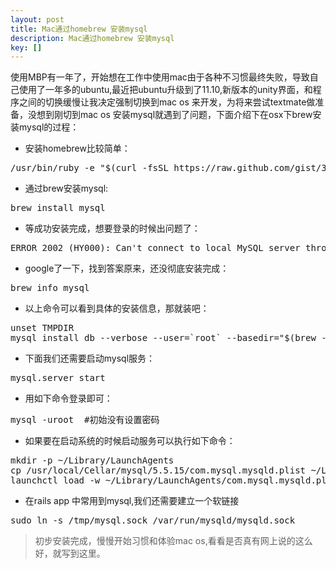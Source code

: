 ```yaml
---
layout: post
title: Mac通过homebrew 安装mysql
description: Mac通过homebrew 安装mysql
key: []
---
```

使用MBP有一年了，开始想在工作中使用mac由于各种不习惯最终失败，导致自己使用了一年多的ubuntu,最近把ubuntu升级到了11.10,新版本的unity界面，和程序之间的切换缓慢让我决定强制切换到mac  os 来开发，为将来尝试textmate做准备，没想到刚切到mac os 安装mysql就遇到了问题，下面介绍下在osx下brew安装mysql的过程：

 - 安装homebrew比较简单：
<pre>
/usr/bin/ruby -e "$(curl -fsSL https://raw.github.com/gist/323731)"
</pre>
 - 通过brew安装mysql:
<pre>
brew install mysql
</pre>
 - 等成功安装完成，想要登录的时候出问题了：
<pre>
ERROR 2002 (HY000): Can't connect to local MySQL server through socket '/tmp/mysql.sock' (2)
</pre>
 - google了一下，找到答案原来，还没彻底安装完成：
<pre>
brew info mysql
</pre>
 - 以上命令可以看到具体的安装信息，那就装吧：
<pre>
unset TMPDIR
mysql_install_db --verbose --user=`root` --basedir="$(brew --prefix mysql)" --datadir=/usr/local/var/mysql --tmpdir=/tmp
</pre>
 - 下面我们还需要启动mysql服务：
<pre>
mysql.server start
</pre>
 - 用如下命令登录即可：
<pre>
mysql -uroot  #初始没有设置密码
</pre>
 - 如果要在启动系统的时候启动服务可以执行如下命令：
<pre>
mkdir -p ~/Library/LaunchAgents
cp /usr/local/Cellar/mysql/5.5.15/com.mysql.mysqld.plist ~/Library/LaunchAgents/
launchctl load -w ~/Library/LaunchAgents/com.mysql.mysqld.plist
</pre>
 - 在rails app 中常用到mysql,我们还需要建立一个软链接
<pre>
sudo ln -s /tmp/mysql.sock /var/run/mysqld/mysqld.sock
</pre>

>  初步安装完成，慢慢开始习惯和体验mac os,看看是否真有网上说的这么好，就写到这里。 
